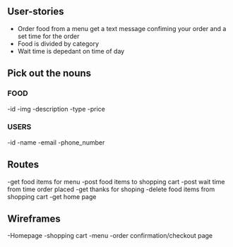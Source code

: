 ## User-stories
- Order food from a menu get a text message confiming your order and a set time for the order
- Food is divided by category  
- Wait time is depedant on time of day

## Pick out the nouns
### FOOD
-id
-img
-description
-type
-price

### USERS
-id
-name
-email
-phone_number


## Routes
-get food items for menu
-post food items to shopping cart
-post wait time from time order placed
-get thanks for shoping
-delete food items from shopping cart
-get home page

## Wireframes
-Homepage
-shopping cart
-menu 
-order confirmation/checkout page

